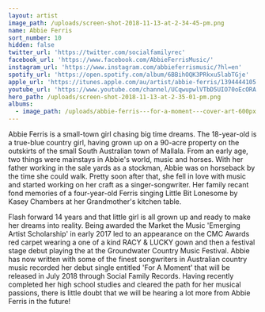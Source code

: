 ```yaml
---
layout: artist
image_path: /uploads/screen-shot-2018-11-13-at-2-34-45-pm.png
name: Abbie Ferris
sort_number: 10
hidden: false
twitter_url: 'https://twitter.com/socialfamilyrec'
facebook_url: 'https://www.facebook.com/AbbieFerrisMusic/'
instagram_url: 'https://www.instagram.com/abbieferrismusic/?hl=en'
spotify_url: 'https://open.spotify.com/album/6BBihOQK3PRkxu5labTGje'
apple_url: 'https://itunes.apple.com/au/artist/abbie-ferris/1394444105'
youtube_url: 'https://www.youtube.com/channel/UCqwupwlVTbD5UIO70oEcORA'
hero_path: /uploads/screen-shot-2018-11-13-at-2-35-01-pm.png
albums:
  - image_path: /uploads/abbie-ferris---for-a-moment---cover-art-600px.jpeg
---
```


Abbie Ferris is a small-town girl chasing big time dreams. The 18-year-old is a true-blue country girl, having grown up on a 90-acre property on the outskirts of the small South Australian town of Mallala. From an early age, two things were mainstays in Abbie's world, music and horses. With her father working in the sale yards as a stockman, Abbie was on horseback by the time she could walk. Pretty soon after that, she fell in love with music and started working on her craft as a singer-songwriter. Her family recant fond memories of a four-year-old Ferris singing Little Bit Lonesome by Kasey Chambers at her Grandmother's kitchen table.

Flash forward 14 years and that little girl is all grown up and ready to make her dreams into reality. Being awarded the Market the Music 'Emerging Artist Scholarship' in early 2017 led to an appearance on the CMC Awards red carpet wearing a one of a kind RACY & LUCKY gown and then a festival stage debut playing the at the Groundwater Country Music Festival. Abbie has now written with some of the finest songwriters in Australian country music recorded her debut single entitled 'For A Moment' that will be released in July 2018 through Social Family Records. Having recently completed her high school studies and cleared the path for her musical passions, there is little doubt that we will be hearing a lot more from Abbie Ferris in the future!&nbsp;&nbsp;